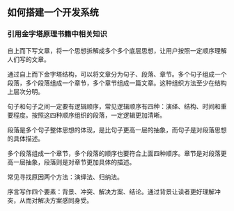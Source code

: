## 如何搭建一个开发系统

### 引用金字塔原理书籍中相关知识

自上而下写文章，将一个思想拆解成多个多个底层思想，让用户按照一定顺序理解人们写的文章。  

通过自上而下金字塔结构，可以将文章分为句子、段落、章节。多个句子组成一个段落，多个段落组成一个章节，多个章节组成一篇文章。这种组织方法至少在结构上层次分明。 

句子和句子之间一定要有逻辑顺序，常见逻辑顺序有四种：演绎、结构、时间和重要程度。按照这四种顺序组织的段落，一定逻辑更加清晰。

段落是多个句子整体思想的体现，是比句子更高一层的抽象，而句子是对段落思想的具体描述。

多个段落组成一个章节，多个段落的顺序也要符合上面四种顺序。章节是对段落更高一层抽象，段落则是对章节更加具体的描述。

常见寻找原因两个方法：演绎法、归纳法。

序言写作四个要素：背景、冲突、解决方案、结论。通过背景让读者更好理解冲突，从而对解决方案感同身受。









